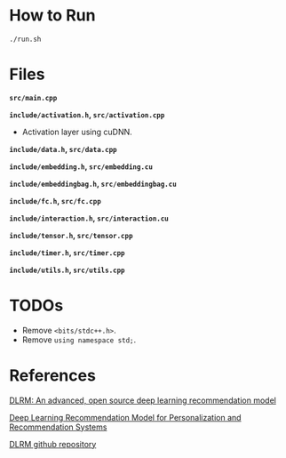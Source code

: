 # How to Run

```
./run.sh
```

# Files

**```src/main.cpp```**


**```include/activation.h```, ```src/activation.cpp```**

- Activation layer using cuDNN.

**```include/data.h```, ```src/data.cpp```**

**```include/embedding.h```, ```src/embedding.cu```**

**```include/embeddingbag.h```, ```src/embeddingbag.cu```**

**```include/fc.h```, ```src/fc.cpp```**

**```include/interaction.h```, ```src/interaction.cu```**

**```include/tensor.h```, ```src/tensor.cpp```**

**```include/timer.h```, ```src/timer.cpp```**

**```include/utils.h```, ```src/utils.cpp```**



# TODOs

- Remove ```<bits/stdc++.h>```.
- Remove ```using namespace std;```.

# References

[DLRM: An advanced, open source deep learning recommendation model](https://ai.facebook.com/blog/dlrm-an-advanced-open-source-deep-learning-recommendation-model/)

[Deep Learning Recommendation Model for Personalization and Recommendation Systems](https://arxiv.org/abs/1906.00091)



[DLRM github repository](https://github.com/facebookresearch/dlrm)